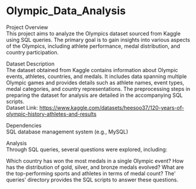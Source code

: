 # Olympic_Data_Analysis

Project Overview <br>
This project aims to analyze the Olympics dataset sourced from Kaggle using SQL queries. The primary goal is to gain insights into various aspects of the Olympics, including athlete performance, medal distribution, and country participation. <br>

Dataset Description <br>
The dataset obtained from Kaggle contains information about Olympic events, athletes, countries, and medals. It includes data spanning multiple Olympic games and provides details such as athlete names, event types, medal categories, and country representations. The preprocessing steps in preparing the dataset for analysis are detailed in the accompanying SQL scripts. <br>
Dataset Link: https://www.kaggle.com/datasets/heesoo37/120-years-of-olympic-history-athletes-and-results <br>

Dependencies <br>
SQL database management system (e.g., MySQL) <br>

Analysis <br>
Through SQL queries, several questions were explored, including: <br>

Which country has won the most medals in a single Olympic event?
How has the distribution of gold, silver, and bronze medals evolved?
What are the top-performing sports and athletes in terms of medal count?
The' queries' directory provides the SQL scripts to answer these questions.
